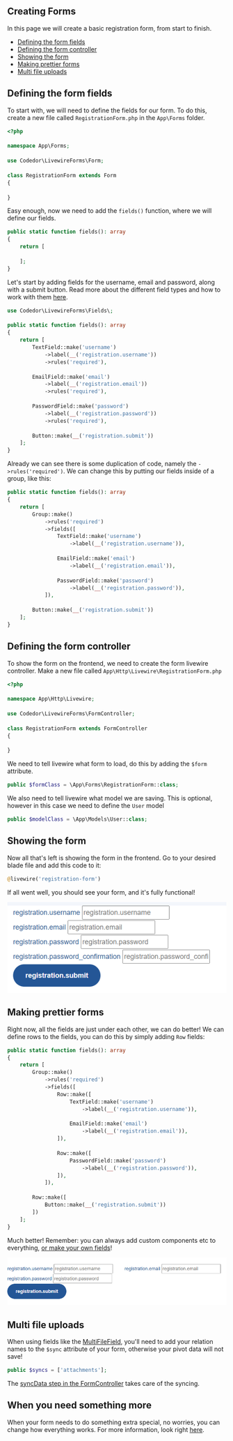 ## Creating Forms
In this page we will create a basic registration form, from start to finish.

* [Defining the form fields](#defining-the-form-fields)
* [Defining the form controller](#defining-the-form-controller)
* [Showing the form](#showing-the-form)
* [Making prettier forms](#making-prettier-forms)
* [Multi file uploads](#multi-file-uploads)

## <a name="defining-the-form-fields"></a>Defining the form fields

To start with, we will need to define the fields for our form. To do this, create a new file called `RegistrationForm.php` in the `App\Forms` folder.

```php
<?php

namespace App\Forms;

use Codedor\LivewireForms\Form;

class RegistrationForm extends Form
{

}
```

Easy enough, now we need to add the `fields()` function, where we will define our fields.

```php
public static function fields(): array
{
    return [

    ];
}
```

Let's start by adding fields for the username, email and password, along with a submit button.
Read more about the different field types and how to work with them [here](fields.md).

```php
use Codedor\LivewireForms\Fields\;

public static function fields(): array
{
    return [
        TextField::make('username')
            ->label(__('registration.username'))
            ->rules('required'),

        EmailField::make('email')
            ->label(__('registration.email'))
            ->rules('required'),

        PasswordField::make('password')
            ->label(__('registration.password'))
            ->rules('required'),

        Button::make(__('registration.submit'))
    ];
}
```

Already we can see there is some duplication of code, namely the `->rules('required')`.
We can change this by putting our fields inside of a group, like this:

```php
public static function fields(): array
{
    return [
        Group::make()
            ->rules('required')
            ->fields([
                TextField::make('username')
                    ->label(__('registration.username')),

                EmailField::make('email')
                    ->label(__('registration.email')),

                PasswordField::make('password')
                    ->label(__('registration.password')),
            ]),

        Button::make(__('registration.submit'))
    ];
}
```

## <a name="defining-the-form-controller"></a>Defining the form controller
To show the form on the frontend, we need to create the form livewire controller.
Make a new file called `App\Http\Livewire\RegistrationForm.php`

```php
<?php

namespace App\Http\Livewire;

use Codedor\LivewireForms\FormController;

class RegistrationForm extends FormController
{

}
```

We need to tell livewire what form to load, do this by adding the `$form` attribute.

```php
public $formClass = \App\Forms\RegistrationForm::class;
```

We also need to tell livewire what model we are saving.
This is optional, however in this case we need to define the `User` model
```php
public $modelClass = \App\Models\User::class;
```

## <a name="showing-the-form"></a>Showing the form
Now all that's left is showing the form in the frontend.
Go to your desired blade file and add this code to it:

```php
@livewire('registration-form')
```

If all went well, you should see your form, and it's fully functional!

![frontend-view](images/frontend-form.png)

## <a name="making-prettier-forms"></a>Making prettier forms
Right now, all the fields are just under each other, we can do better!
We can define rows to the fields, you can do this by simply adding `Row` fields:

```php
public static function fields(): array
{
    return [
        Group::make()
            ->rules('required')
            ->fields([
                Row::make([
                    TextField::make('username')
                        ->label(__('registration.username')),

                    EmailField::make('email')
                        ->label(__('registration.email')),
                ]),

                Row::make([
                    PasswordField::make('password')
                        ->label(__('registration.password')),
                ]),
            ]),

        Row::make([
            Button::make(__('registration.submit'))
        ])
    ];
}
```

Much better!
Remember: you can always add custom components etc to everything, [or make your own fields](custom-fields.md)!

![frontend-view](images/frontend-form-pretty.png)

## <a name="multi-file-uploads"></a>Multi file uploads
When using fields like the [MultiFileField](fields.md#multi-file-field), you'll need to add your relation names to the `$sync` attribute of your form, otherwise your pivot data will not save!

```php
public $syncs = ['attachments'];
```

The [syncData step in the FormController](form-controllers.md#sync-data) takes care of the syncing.

## <a name="something-more"></a>When you need something more
When your form needs to do something extra special, no worries, you can change how everything works.
For more information, look right [here](form-controllers.md).

